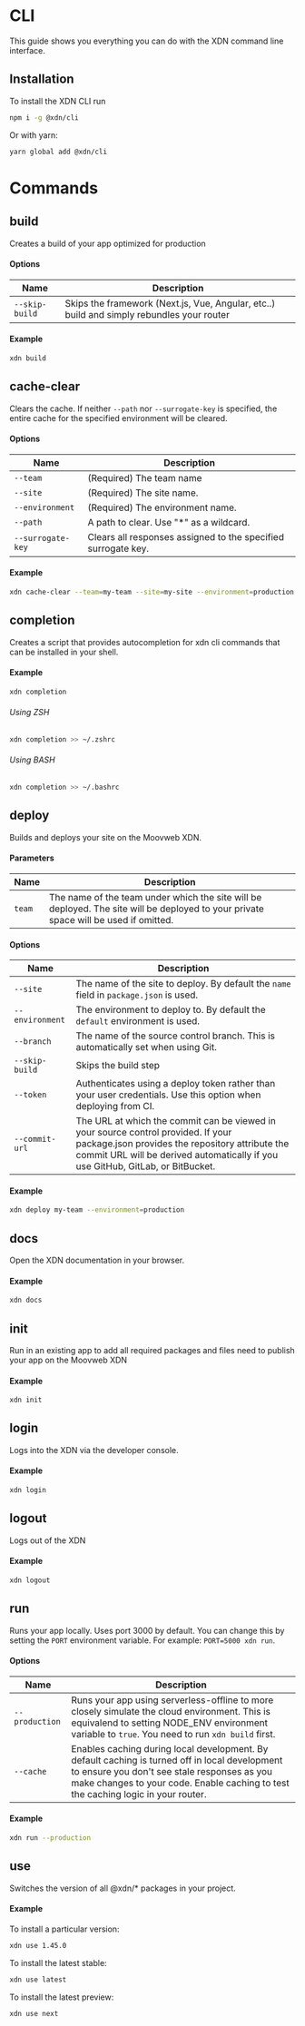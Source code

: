 # CLI

This guide shows you everything you can do with the XDN command line interface.

## Installation

To install the XDN CLI run

```bash
npm i -g @xdn/cli
```

Or with yarn:

```bash
yarn global add @xdn/cli
```

# Commands

## build

Creates a build of your app optimized for production

#### Options

| Name           | Description                                                                               |
| -------------- | ----------------------------------------------------------------------------------------- |
| `--skip-build` | Skips the framework (Next.js, Vue, Angular, etc..) build and simply rebundles your router |

#### Example

```bash
xdn build
```

## cache-clear

Clears the cache. If neither `--path` nor `--surrogate-key` is specified, the entire cache for the
specified environment will be cleared.

#### Options

| Name              | Description                                                   |
| ----------------- | ------------------------------------------------------------- |
| `--team`          | (Required) The team name                                      |
| `--site`          | (Required) The site name.                                     |
| `--environment`   | (Required) The environment name.                              |
| `--path`          | A path to clear. Use "\*" as a wildcard.                      |
| `--surrogate-key` | Clears all responses assigned to the specified surrogate key. |

#### Example

```bash
xdn cache-clear --team=my-team --site=my-site --environment=production --path=/p/*
```

## completion

Creates a script that provides autocompletion for xdn cli commands that can be installed in your shell.

#### Example

```bash
xdn completion
```

###### Using ZSH

```bash
xdn completion >> ~/.zshrc
```

###### Using BASH

```bash
xdn completion >> ~/.bashrc
```

## deploy

Builds and deploys your site on the Moovweb XDN.

#### Parameters

| Name   | Description                                                                                                                          |
| ------ | ------------------------------------------------------------------------------------------------------------------------------------ |
| `team` | The name of the team under which the site will be deployed. The site will be deployed to your private space will be used if omitted. |

#### Options

| Name            | Description                                                                                                                                                                                                             |
| --------------- | ----------------------------------------------------------------------------------------------------------------------------------------------------------------------------------------------------------------------- |
| `--site`        | The name of the site to deploy. By default the `name` field in `package.json` is used.                                                                                                                                  |
| `--environment` | The environment to deploy to. By default the `default` environment is used.                                                                                                                                             |
| `--branch`      | The name of the source control branch. This is automatically set when using Git.                                                                                                                                        |
| `--skip-build`  | Skips the build step                                                                                                                                                                                                    |
| `--token`       | Authenticates using a deploy token rather than your user credentials. Use this option when deploying from CI.                                                                                                           |
| `--commit-url`  | The URL at which the commit can be viewed in your source control provided. If your package.json provides the repository attribute the commit URL will be derived automatically if you use GitHub, GitLab, or BitBucket. |

#### Example

```bash
xdn deploy my-team --environment=production
```

## docs

Open the XDN documentation in your browser.

#### Example

```bash
xdn docs
```

## init

Run in an existing app to add all required packages and files need to publish your app on the Moovweb XDN

#### Example

```bash
xdn init
```

## login

Logs into the XDN via the developer console.

#### Example

```bash
xdn login
```

## logout

Logs out of the XDN

#### Example

```bash
xdn logout
```

## run

Runs your app locally. Uses port 3000 by default. You can change this by setting the `PORT` environment variable. For example: `PORT=5000 xdn run`.

#### Options

| Name           | Description                                                                                                                                                                                                                        |
| -------------- | ---------------------------------------------------------------------------------------------------------------------------------------------------------------------------------------------------------------------------------- |
| `--production` | Runs your app using serverless-offline to more closely simulate the cloud environment. This is equivalend to setting NODE_ENV environment variable to `true`. You need to run `xdn build` first.                                   |
| `--cache`      | Enables caching during local development. By default caching is turned off in local development to ensure you don't see stale responses as you make changes to your code. Enable caching to test the caching logic in your router. |

#### Example

```bash
xdn run --production
```

## use

Switches the version of all @xdn/\* packages in your project.

#### Example

To install a particular version:

```bash
xdn use 1.45.0
```

To install the latest stable:

```bash
xdn use latest
```

To install the latest preview:

```bash
xdn use next
```
